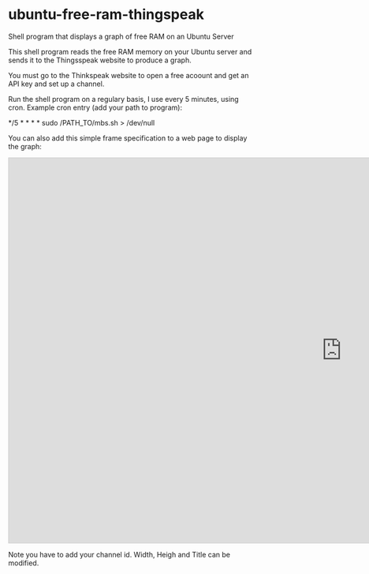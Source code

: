# ubuntu-free-ram-thingspeak
Shell program that displays a graph of free RAM on an Ubuntu Server

This shell program reads the free RAM memory on your Ubuntu server and sends it to the Thingsspeak website to produce a graph.

You must go to the Thinkspeak website to open a free acoount and get an API key and set up a channel.

Run the shell program on a regulary basis, I use every 5 minutes, using cron. Example cron entry (add your path to program):

*/5 * * * * sudo /PATH_TO/mbs.sh > /dev/null

You can also add this simple frame specification to a web page to display the graph:

<iframe width="1350" height="780" align="middle"style="border: 1px solid #cccccc;" src="https://thingspeak.com/channels/YOUR-CHANNEL-ID/charts/1?bgcolor=%23ffffff&color=%23d62020&dynamic=true&results=288&type=line&update=15&height=auto&width=auto&title='Free RAM'"></iframe>

Note you have to add your channel id. Width, Heigh and Title can be modified.

